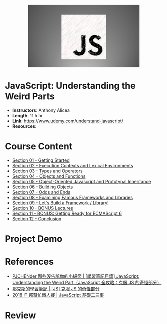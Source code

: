 <p align="center">
  <img height="200" src="./src/logo.png">
</p>

# JavaScript: Understanding the Weird Parts

- **Instructors**: Anthony Alicea
- **Length**: 11.5 hr
- **Link**: https://www.udemy.com/understand-javascript/
- **Resources**: 

# Course Content

- [Section 01 - Getting Started](./Section%2001%20-%20Getting%20Started)
- [Section 02 - Execution Contexts and Lexical Environments](./Section%2002%20-%20Execution%20Contexts%20and%20Lexical%20Environments)
- [Section 03 - Types and Operators](./Section%2003%20-%20Types%20and%20Operators)
- [Section 04 - Objects and Functions](./Section%2004%20-%20Objects%20and%20Functions)
- [Section 05 - Object-Oriented Javascript and Prototypal Inheritance](./Section%2005%20-%20Object-Oriented%20Javascript%20and%20Prototypal%20Inheritance)
- [Section 06 - Building Objects](./Section%2006%20-%20Building%20Objects)
- [Section 07 - Odds and Ends](./Section%2007%20-%20Odds%20and%20Ends)
- [Section 08 - Examining Famous Frameworks and Libraries](./Section%2008%20-%20Examining%20Famous%20Frameworks%20and%20Libraries)
- [Section 09 - Let's Build a Framework / Library!](./Section%2009%20-%20Let's%20Build%20a%20Framework%20or%20Library!)
- [Section 10 - BONUS Lectures](./Section%2010%20-%20BONUS%20Lectures)
- [Section 11 - BONUS: Getting Ready for ECMAScript 6](./Section%2011%20-%20BONUS%2C%20Getting%20Ready%20for%20ECMAScript%206)
- [Section 12 - Conclusion](./Section%2012%20-%20Conclusion)

# Project Demo

# References

- [PJCHENder 那些沒告訴你的小細節 | [學習筆記目錄] JavaScript: Understanding the Weird Part（JavaScript 全攻略：克服 JS 的奇怪部分）](https://pjchender.blogspot.com/2017/06/javascript-understanding-weird-part.html)
- [那克斯的學習筆記 | [JS] 克服 JS 的奇怪部分](https://disp.cc/b/KnucklesNote?ti=9K9G)
- [2018 iT 邦幫忙鐵人賽 | JavaScript 基礎二三事](https://ithelp.ithome.com.tw/users/20104221/ironman/1403)

# Review
